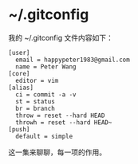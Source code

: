 # ~/.gitconfig


我的 ~/.gitconfig 文件内容如下：


```
[user]
  email = happypeter1983@gmail.com
  name = Peter Wang
[core]
  editor = vim
[alias]
  ci = commit -a -v
  st = status
  br = branch
  throw = reset --hard HEAD
  throwh = reset --hard HEAD~
[push]
  default = simple
```


这一集来聊聊，每一项的作用。
